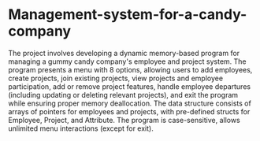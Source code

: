 # Management-system-for-a-candy-company
The project involves developing a dynamic memory-based program for managing a gummy candy company's employee and project system.
The program presents a menu with 8 options, allowing users to add employees, create projects, join existing projects, view projects and employee participation, add or remove project features, handle employee departures (including updating or deleting relevant projects), and exit the program while ensuring proper memory deallocation.
The data structure consists of arrays of pointers for employees and projects, with pre-defined structs for Employee, Project, and Attribute.
The program is case-sensitive, allows unlimited menu interactions (except for exit).
